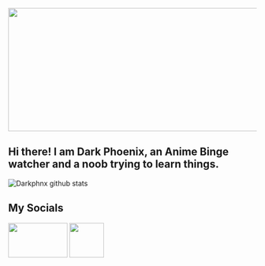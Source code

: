 
<img src= "https://user-images.githubusercontent.com/80503611/152211018-8e0e727a-bd3c-4f76-b599-be02c9b87968.gif" height="250" width="540" class="center"> </h2>
  

<h2> Hi there! I am Dark Phoenix, an Anime Binge watcher and a noob trying to learn things.</h2>


![Darkphnx github stats](https://github-readme-stats.vercel.app/api?username=drkphnx&bg_color=000&show_icons=true&count_private=true&hide_border=true&text_color=df0000&title_color=ff0000&icon_color=ffffff&include_all_commits=true) 

<h2> My Socials </h2>

<a href="https://t.me/darkphnx"><img src="https://1000logos.net/wp-content/uploads/2021/04/Telegram-logo.png" height="70" width="120"/></a>
<a href="mailto:dark.phnx12@gmail.com"> <img src= "https://user-images.githubusercontent.com/80503611/152215934-c33dd2d5-69e5-4b32-84c7-665350747a10.png" height="70" width="70" /></a>
